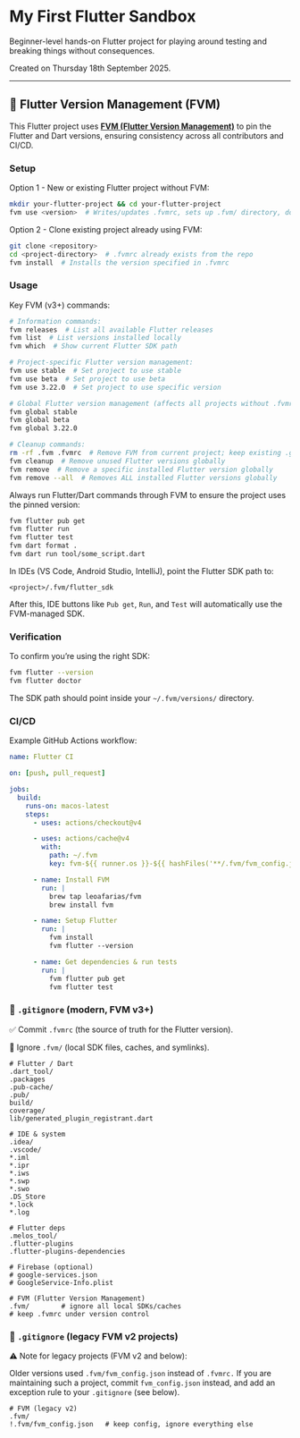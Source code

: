 # My First Flutter Sandbox
Beginner-level hands-on Flutter project for playing around testing and breaking things without consequences.

Created on Thursday 18th September 2025.

---

## 🔧 Flutter Version Management (FVM)

This Flutter project uses **[FVM (Flutter Version Management)](https://fvm.app/)** to pin the Flutter and Dart versions, ensuring consistency across all contributors and CI/CD.

### Setup

Option 1 - New or existing Flutter project without FVM:

```bash
mkdir your-flutter-project && cd your-flutter-project
fvm use <version>  # Writes/updates .fvmrc, sets up .fvm/ directory, downloads version (if needed) and creates a local symlink under `.fvm/`
```

Option 2 - Clone existing project already using FVM:

```bash
git clone <repository>
cd <project-directory>  # .fvmrc already exists from the repo
fvm install  # Installs the version specified in .fvmrc
```

### Usage

Key FVM (v3+) commands:

```bash
# Information commands:
fvm releases  # List all available Flutter releases
fvm list  # List versions installed locally
fvm which  # Show current Flutter SDK path

# Project-specific Flutter version management:
fvm use stable  # Set project to use stable
fvm use beta  # Set project to use beta  
fvm use 3.22.0  # Set project to use specific version

# Global Flutter version management (affects all projects without .fvmrc):
fvm global stable
fvm global beta
fvm global 3.22.0

# Cleanup commands:
rm -rf .fvm .fvmrc  # Remove FVM from current project; keep existing .gitignore
fvm cleanup  # Remove unused Flutter versions globally
fvm remove  # Remove a specific installed Flutter version globally
fvm remove --all  # Removes ALL installed Flutter versions globally
```

Always run Flutter/Dart commands through FVM to ensure the project uses the pinned version:

```bash
fvm flutter pub get
fvm flutter run
fvm flutter test
fvm dart format .
fvm dart run tool/some_script.dart
```

In IDEs (VS Code, Android Studio, IntelliJ), point the Flutter SDK path to:

```
<project>/.fvm/flutter_sdk
```

After this, IDE buttons like `Pub get`, `Run`, and `Test` will automatically use the FVM-managed SDK.

### Verification

To confirm you’re using the right SDK:

```bash
fvm flutter --version
fvm flutter doctor
```

The SDK path should point inside your `~/.fvm/versions/` directory.

### CI/CD

Example GitHub Actions workflow:

```yaml
name: Flutter CI

on: [push, pull_request]

jobs:
  build:
    runs-on: macos-latest
    steps:
      - uses: actions/checkout@v4

      - uses: actions/cache@v4
        with:
          path: ~/.fvm
          key: fvm-${{ runner.os }}-${{ hashFiles('**/.fvm/fvm_config.json') }}

      - name: Install FVM
        run: |
          brew tap leoafarias/fvm
          brew install fvm

      - name: Setup Flutter
        run: |
          fvm install
          fvm flutter --version

      - name: Get dependencies & run tests
        run: |
          fvm flutter pub get
          fvm flutter test
```

### 📄 `.gitignore` (modern, FVM v3+)

✅ Commit `.fvmrc` (the source of truth for the Flutter version).

🚫 Ignore `.fvm/` (local SDK files, caches, and symlinks).

```gitignore
# Flutter / Dart
.dart_tool/
.packages
.pub-cache/
.pub/
build/
coverage/
lib/generated_plugin_registrant.dart

# IDE & system
.idea/
.vscode/
*.iml
*.ipr
*.iws
*.swp
*.swo
.DS_Store
*.lock
*.log

# Flutter deps
.melos_tool/
.flutter-plugins
.flutter-plugins-dependencies

# Firebase (optional)
# google-services.json
# GoogleService-Info.plist

# FVM (Flutter Version Management)
.fvm/        # ignore all local SDKs/caches
# keep .fvmrc under version control
```

### 📄 `.gitignore` (legacy FVM v2 projects)

⚠️ Note for legacy projects (FVM v2 and below):

Older versions used `.fvm/fvm_config.json` instead of `.fvmrc.` If you are maintaining such a project, commit `fvm_config.json` instead, and add an exception rule to your `.gitignore` (see below).

```gitignore
# FVM (legacy v2)
.fvm/
!.fvm/fvm_config.json   # keep config, ignore everything else
```
